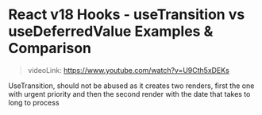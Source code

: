 #   React v18 Hooks - useTransition vs useDeferredValue Examples & Comparison

>   videoLink:  https://www.youtube.com/watch?v=U9Cth5xDEKs

UseTransition, should not be abused as it creates two renders, first the one with urgent priority and then the second render with the date that takes to long to process